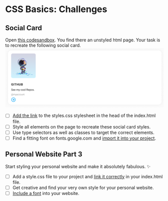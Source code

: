 # CSS Basics: Challenges

## Social Card

Open
[this codesandbox](https://githubbox.com/neuefische/web-exercises/tree/feature/css-basics/sessions/css-basics/social-card).
You find there an unstyled html page. Your task is to recreate the following social card.
![social card example](./assets/social-card.png)

- [ ] [Add the link](#linking-stylesheets) to the styles.css stylesheet in the head of the
      index.html file.
- [ ] Style all elements on the page to recreate these social card styles.
- [ ] Use type selectors as well as classes to target the correct elements.
- [ ] Find a fitting font on fonts.google.com and [import it into your project](#styling-fonts).

## Personal Website Part 3

Start styling your personal website and make it absolutely fabulous. ✨

- [ ] Add a style.css file to your project and [link it correctly](#linking-stylesheets) in your
      index.html file.
- [ ] Get creative and find your very own style for your personal website.
- [ ] [Include a font](#styling-fonts) into your website.
